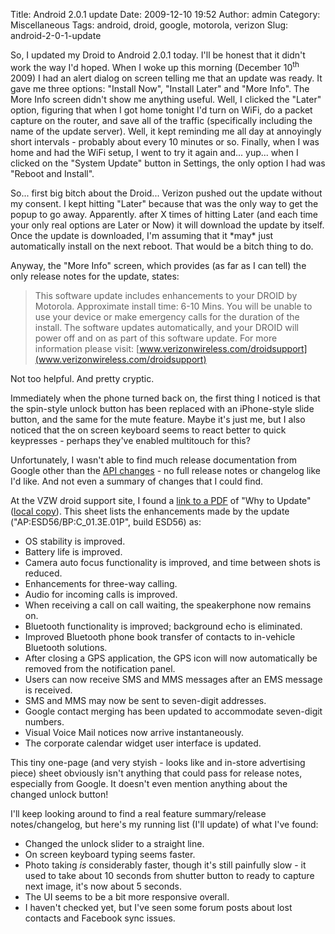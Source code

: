 Title: Android 2.0.1 update
Date: 2009-12-10 19:52
Author: admin
Category: Miscellaneous
Tags: android, droid, google, motorola, verizon
Slug: android-2-0-1-update

So, I updated my Droid to Android 2.0.1 today. I'll be honest that it
didn't work the way I'd hoped. When I woke up this morning (December
10<sup>th</sup> 2009) I had an alert dialog on screen telling me that an update
was ready. It gave me three options: "Install Now", "Install Later" and
"More Info". The More Info screen didn't show me anything useful. Well,
I clicked the "Later" option, figuring that when I got home tonight I'd
turn on WiFi, do a packet capture on the router, and save all of the
traffic (specifically including the name of the update server). Well, it
kept reminding me all day at annoyingly short intervals - probably about
every 10 minutes or so. Finally, when I was home and had the WiFi setup,
I went to try it again and... yup... when I clicked on the "System
Update" button in Settings, the only option I had was "Reboot and
Install".

So... first big bitch about the Droid... Verizon pushed out the update
without my consent. I kept hitting "Later" because that was the only way
to get the popup to go away. Apparently. after X times of hitting Later
(and each time your only real options are Later or Now) it will download
the update by itself. Once the update is downloaded, I'm assuming that
it \*may\* just automatically install on the next reboot. That would be
a bitch thing to do.

Anyway, the "More Info" screen, which provides (as far as I can tell)
the only release notes for the update, states:

> This software update includes enhancements to your DROID by Motorola.
> Approximate install time: 6-10 Mins. You will be unable to use your
> device or make emergency calls for the duration of the install. The
> software updates automatically, and your DROID will power off and on
> as part of this software update. For more information please visit:
> [www.verizonwireless.com/droidsupport](www.verizonwireless.com/droidsupport)

Not too helpful. And pretty cryptic.

Immediately when the phone turned back on, the first thing I noticed is
that the spin-style unlock button has been replaced with an iPhone-style
slide button, and the same for the mute feature. Maybe it's just me, but
I also noticed that the on screen keyboard seems to react better to
quick keypresses - perhaps they've enabled multitouch for this?

Unfortunately, I wasn't able to find much release documentation from
Google other than the [API
changes](http://developer.android.com/sdk/android-2.0.1.html) - no full
release notes or changelog like I'd like. And not even a summary of
changes that I could find.

At the VZW droid support site, I found a [link to a
PDF](http://learning.verizonwireless.com/learning/Droid_Motorola_Software_Update.pdf)
of "Why to Update" ([local
copy](http://blog.jasonantman.com/GFX/Droid_Motorola_Software_Update.pdf)).
This sheet lists the enhancements made by the update
("AP:ESD56/BP:C\_01.3E.01P", build ESD56) as:

-   OS stability is improved.
-   Battery life is improved.
-   Camera auto focus functionality is improved, and time between shots
    is reduced.
-   Enhancements for three-way calling.
-   Audio for incoming calls is improved.
-   When receiving a call on call waiting, the speakerphone now remains
    on.
-   Bluetooth functionality is improved; background echo is eliminated.
-   Improved Bluetooth phone book transfer of contacts to in-vehicle
    Bluetooth solutions.
-   After closing a GPS application, the GPS icon will now automatically
    be removed from the notification panel.
-   Users can now receive SMS and MMS messages after an EMS message is
    received.
-   SMS and MMS may now be sent to seven-digit addresses.
-   Google contact merging has been updated to accommodate seven-digit
    numbers.
-   Visual Voice Mail notices now arrive instantaneously.
-   The corporate calendar widget user interface is updated.

This tiny one-page (and very styish - looks like and in-store
advertising piece) sheet obviously isn't anything that could pass for
release notes, especially from Google. It doesn't even mention anything
about the changed unlock button!

I'll keep looking around to find a real feature summary/release
notes/changelog, but here's my running list (I'll update) of what I've
found:

-   Changed the unlock slider to a straight line.
-   On screen keyboard typing seems faster.
-   Photo taking *is* considerably faster, though it's still painfully
    slow - it used to take about 10 seconds from shutter button to ready
    to capture next image, it's now about 5 seconds.
-   The UI seems to be a bit more responsive overall.
-   I haven't checked yet, but I've seen some forum posts about lost
    contacts and Facebook sync issues.

